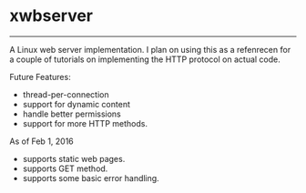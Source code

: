 # xwbserver
-------------------

A Linux web server implementation. I plan on using this as a refenrecen for a
couple of tutorials on implementing the HTTP protocol on actual code.

Future Features:
- thread-per-connection
- support for dynamic content
- handle better permissions
- support for more HTTP methods.

As of Feb 1, 2016
- supports static web pages.
- supports GET method.
- supports some basic error handling.
